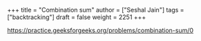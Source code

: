 +++
title = "Combination sum"
author = ["Seshal Jain"]
tags = ["backtracking"]
draft = false
weight = 2251
+++

<https://practice.geeksforgeeks.org/problems/combination-sum/0>

